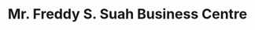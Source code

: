 ---
title: "Mr. Freddy S. Suah Business Centre"
url: /ganta/mr-freddy-s-suah-business-centre/
shop: convenience
---